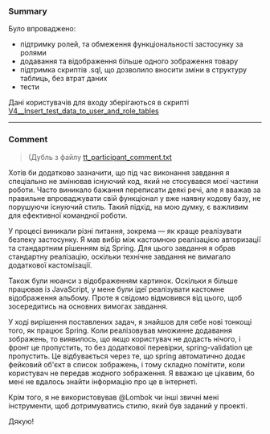 ### Summary

Було впроваджено:
- підтримку ролей, та обмеження функціональності застосунку за ролями
- додавання та відображення більше одного зображення товару
- підтримка скриптів .sql, що дозволило вносити зміни в структуру таблиць, без втрат даних
- тести

Дані користувачів для входу зберігаються в скрипті [V4__Insert_test_data_to_user_and_role_tables](src/main/resources/db/migration/V4__Insert_test_data_to_user_and_role_tables.sql)

---

### Comment

> (Дубль з файлу [tt_participant_comment.txt](tt_participant_comment.txt)

Хотів би додатково зазначити, що під час виконання завдання я спеціально не змінював існуючий код,
який не стосувався моєї частини роботи. Часто виникало бажання переписати деякі речі,
але я вважав за правильне впроваджувати свій функціонал у вже наявну кодову базу,
не порушуючи існуючий стиль. Такий підхід, на мою думку, є важливим для ефективної командної роботи.

У процесі виникали різні питання, зокрема — як краще реалізувати безпеку застосунку.
Я мав вибір між кастомною реалізацією авторизації та стандартним рішенням від Spring.
Для цього завдання я обрав стандартну реалізацію, оскільки технічне завдання не вимагало додаткової кастомізації.

Також були нюанси з відображенням картинок. Оскільки я більше працював із JavaScript,
у мене були ідеї реалізувати кастомне відображення альбому. Проте я свідомо відмовився від цього,
щоб зосередитись на основних вимогах завдання.

У ході вирішення поставлених задач, я знайшов для себе нові тонкощі того, як працює Spring.
Коли реалізовував множинне додавання зображень, то виявилось, що якщо користувач не додасть нічого, і фронт це пропустить,
то без додаткової перевірки, spring-validation це пропустить. Це відбувається через те, що spring автоматично додає
фейковий об'єкт в список зображень, і тому складно помітити, коли користувач не передав жодного зображення.
Я вважаю це цікавим, бо мені не вдалось знайти інформацію про це в інтернеті.

Крім того, я не використовував @Lombok чи інші звичні мені інструменти, щоб дотримуватись стилю,
який був заданий у проекті.

Дякую!
